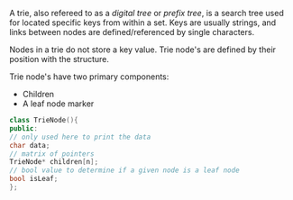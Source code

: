 A trie, also refereed to as a *digital tree* or *prefix tree*, is a search tree used for located specific keys from within a set. Keys are usually strings, and links between nodes are defined/referenced by single characters.

Nodes in a trie do not store a key value. Trie node's are defined by their position with the structure.

Trie node's have two primary components:
- Children
- A leaf node marker
```c++
class TrieNode(){
public:
// only used here to print the data
char data;
// matrix of pointers
TrieNode* children[n];
// bool value to determine if a given node is a leaf node
bool isLeaf;
};
```
